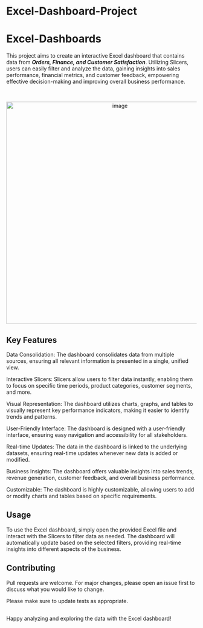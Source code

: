 # Excel-Dashboard-Project

# Excel-Dashboards

This project aims to create an interactive Excel dashboard that contains data from ***Orders, Finance, and Customer Satisfaction***. Utilizing Slicers, users can easily filter and analyze the data, gaining insights into sales performance, financial metrics, and customer feedback, empowering effective decision-making and improving overall business performance.
<p>&nbsp;</p>
<p align="center">
  <img width="586" alt="image" src="https://github.com/NikitaLodha25/Excel-Dashboards/assets/84386819/700917a9-fe08-4ee3-bb4f-8285ab44a1ae">


## Key Features
Data Consolidation: The dashboard consolidates data from multiple sources, ensuring all relevant information is presented in a single, unified view.

Interactive Slicers: Slicers allow users to filter data instantly, enabling them to focus on specific time periods, product categories, customer segments, and more.

Visual Representation: The dashboard utilizes charts, graphs, and tables to visually represent key performance indicators, making it easier to identify trends and patterns.

User-Friendly Interface: The dashboard is designed with a user-friendly interface, ensuring easy navigation and accessibility for all stakeholders.

Real-time Updates: The data in the dashboard is linked to the underlying datasets, ensuring real-time updates whenever new data is added or modified.

Business Insights: The dashboard offers valuable insights into sales trends, revenue generation, customer feedback, and overall business performance.

Customizable: The dashboard is highly customizable, allowing users to add or modify charts and tables based on specific requirements.

## Usage

To use the Excel dashboard, simply open the provided Excel file and interact with the Slicers to filter data as needed. The dashboard will automatically update based on the selected filters, providing real-time insights into different aspects of the business.

## Contributing

Pull requests are welcome. For major changes, please open an issue first
to discuss what you would like to change.

Please make sure to update tests as appropriate.


##
Happy analyzing and exploring the data with the Excel dashboard!
